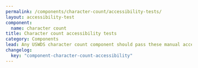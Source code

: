 ```yaml
---
permalink: /components/character-count/accessibility-tests/
layout: accessibility-test
component:
  name: character count
title: Character count accessibility tests
category: Components
lead: Any USWDS character count component should pass these manual accessibility tests.
changelog:
  key: "component-character-count-accessibility"
---
```

